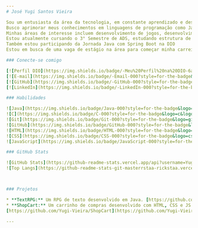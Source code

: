 ```yaml
---
# José Yugi Santos Vieira

Sou um entusiasta da área da tecnologia, em constante aprendizado e desenvolvimento de novas habilidades.
Busco aprimorar meus conhecimentos em linguagens de programação como Java e NodeJS, buscando sempre novas oportunidades de crescimento profissional e pessoal.
Minhas áreas de interesse incluem desenvolvimento de jogos, desenvolvimento web e a criação de projetos inovadores.
Estou atualmente cursando o 3° Semestre de ADS, estudando estrutura de dados com linguagem C, e POO com Java. 
Também estou participando da Jornada Java com Spring Boot na DIO
Estou em busca de uma vaga de estágio na área para começar minha carreira como programador.

### Conecte-se comigo

[![Perfil DIO](https://img.shields.io/badge/-Meu%20Perfil%20na%20DIO-6a329f?style=for-the-badge)](https://web.dio.me/users/vieirayugi05?tab=achievements#resume-general-section)
[![E-mail](https://img.shields.io/badge/-Email-000?style=for-the-badge&logo=microsoft-outlook&logoColor=E94D5F)](mailto:vieirayugi05@gmail.com)
[![GitHub](https://img.shields.io/badge/-GitHub-000?style=for-the-badge&logo=github&logoColor=30A3DC)](https://github.com/Yugi-Vieira/)
[![LinkedIn](https://img.shields.io/badge/-LinkedIn-000?style=for-the-badge&logo=linkedin&logoColor=30A3DC)](https://www.linkedin.com/in/yugi-vieira/)

### Habilidades

![Java](https://img.shields.io/badge/Java-000?style=for-the-badge&logo=java&logoColor=30A3DC)
![C](https://img.shields.io/badge/C-000?style=for-the-badge&logo=c&logoColor=0b5394)
![Git](https://img.shields.io/badge/Git-000?style=for-the-badge&logo=git&logoColor=6aa84f)
![GitHub](https://img.shields.io/badge/GitHub-000?style=for-the-badge&logo=github&logoColor=8e7cc3)
![HTML](https://img.shields.io/badge/HTML-000?style=for-the-badge&logo=html5&logoColor=E34F26)
![CSS](https://img.shields.io/badge/CSS-000?style=for-the-badge&logo=css3&logoColor=1572B6)
![JavaScript](https://img.shields.io/badge/JavaScript-000?style=for-the-badge&logo=javascript&logoColor=F7DF1E)

### GitHub Stats

![GitHub Stats](https://github-readme-stats.vercel.app/api?username=Yugi-Vieira&theme=transparent&bg_color=000&border_color=30A3DC&show_icons=true&icon_color=30A3DC&title_color=E94D5F&text_color=FFF)
![Top Langs](https://github-readme-stats-git-masterrstaa-rickstaa.vercel.app/api/top-langs/?username=Yugi-Vieira&layout=compact&bg_color=000&border_color=30A3DC&title_color=E94D5F&text_color=FFF)



### Projetos

* **TextRPG:** Um RPG de texto desenvolvido em Java. [https://github.com/Yugi-Vieira/TextRPG](https://github.com/Yugi-Vieira/TextRPG)
* **ShopCart:** Um carrinho de compras desenvolvido com HTML, CSS e JS
[https://github.com/Yugi-Vieira/ShopCart](https://github.com/Yugi-Vieira/ShopCart)

---
```

